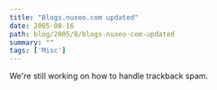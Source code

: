```yaml
---
title: "Blogs.nuxeo.com updated"
date: 2005-08-16
path: blog/2005/8/blogs-nuxeo-com-updated
summary: ""
tags: ['Misc']
---
```


We're still working on how to handle trackback spam.

